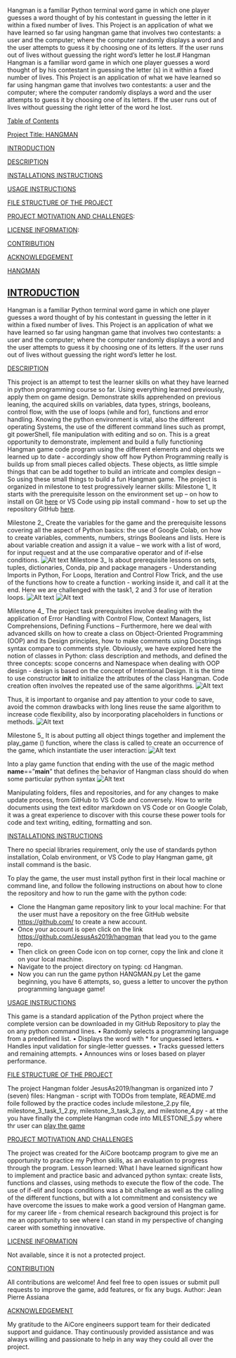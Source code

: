 Hangman is a familiar Python terminal word game in which one player guesses a word thought of by his contestant in guessing the letter in it within a fixed number of lives. This Project is an application of what we have learned so far using hangman game that involves two contestants: a user and the computer; where the computer randomly displays a word and the user attempts to guess it by choosing one of its letters. If the user runs out of lives without guessing the right word’s letter he lost.# Hangman
Hangman is a familiar word game in which one player guesses a word thought of by his contestant in guessing the letter (s) in it within a fixed number of lives. This Project is an application of what we have learned so far using hangman game that involves two contestants: a user and the computer; where the computer randomly displays a word and the user attempts to guess it by choosing one of its letters. If the user runs out of lives without guessing the right letter of the word he lost.

[Table of Contents](#)


[Project Title: HANGMAN](#HANGMAN) 	

[INTRODUCTION](#INTRODUCTION)

[DESCRIPTION](#DESCRIPTION)

[INSTALLATIONS INSTRUCTIONS](#INSTALLATIONS-INSTRUCTIONS)

[USAGE INSTRUCTIONS](#USAGE-INSTRUCTIONS)	

[FILE STRUCTURE OF THE PROJECT](#FILE-STRUCTURE-OF-THE-PROJECT)	

[PROJECT MOTIVATION AND CHALLENGES](#PROJECT-MOTIVATION-AND-CHALLENGES):	

[LICENSE INFORMATION](#LICENSE-INFORMATION):

[CONTRIBUTION](#CONTRIBUTION)

[ACKNOWLEDGEMENT](#ACKNOWLEDGEMENT)














[HANGMAN](#HANGMAN) 









                                


[INTRODUCTION](#INTRODUCTION)
 ---                              
Hangman is a familiar Python terminal word game in which one player guesses a word thought of by his contestant in guessing the letter in it within a fixed number of lives. This Project is an application of what we have learned so far using hangman game that involves two contestants: a user and the computer; where the computer randomly displays a word and the user attempts to guess it by choosing one of its letters. If the user runs out of lives without guessing the right word’s letter he lost.

[DESCRIPTION](#DESCRIPTION)

This project is an attempt to test the learner skills on what they have learned in python programming course so far. Using everything learned previously, apply them on game design. Demonstrate skills apprehended on previous leaning, the acquired skills on variables, data types, strings, booleans, control flow, with the use of loops (while and for), functions and error handling. Knowing the python environment is vital, also the different operating Systems, the use of the different command lines such as prompt, git powerShell, file manipulation with editing and so on. 
This is a great opportunity to demonstrate, implement and build a fully functioning Hangman game code program using the different elements and objects we learned up to date - accordingly show off how Python Programming really is builds up from small pieces called objects. These objects, as little simple things that can be add together to build an intricate and complex design – So using these small things to build a fun Hangman game.
The project is organized in milestone to test progressively learner skills:
Milestone 1_ It starts with the prerequisite lesson on the environment set up – on how to install on Git [here](https://git-scm.com/book/en/v2/Getting-Started-Installing-Git) or VS Code using pip install command - how to set up the repository GitHub [here](https://docs.github.com/en/get-started/quickstart/create-a-repo).
 
Milestone 2_ Create the variables for the game and the prerequisite lessons covering all the aspect of Python basics: the use of Google Colab, on how to create variables, comments, numbers, strings Booleans and lists. Here is about variable creation and assign it a value – we work with a list of word, for input request and at the use comparative operator and of if-else conditions.
 ![Alt text](image.png)
Milestone 3_ Is about prerequisite lessons on sets, tuples, dictionaries, Conda, pip and package managers - Understanding Imports in Python, For Loops, Iteration and Control Flow Trick, and the use of the functions how to create a function - working inside it, and call it at the end. Here we are challenged with the task1, 2 and 3 for use of iteration loops.
  ![Alt text](image-1.png)
  ![Alt text](image-2.png)
 
Milestone 4_ The project task prerequisites involve dealing with the application of Error Handling with Control Flow, Context Managers, list Comprehensions, Defining Functions – Furthermore, here we deal with advanced skills on how to create a class on Object-Oriented Programming (OOP) and its Design principles, how to make comments using Docstrings syntax compare to comments style.
Obviously, we have explored here the notion of classes in Python: class description and methods, and defined the three concepts: scope concerns and Namespace when dealing with OOP design - design is based on the concept of Intentional Design. It is the time to use constructor __init__ to initialize the attributes of the class Hangman. Code creation often involves the repeated use of the same algorithms.
![Alt text](image-3.png)
 
 Thus, it is important to organise and pay attention to your code to save, avoid the common drawbacks with long lines reuse the same algorithm to increase code flexibility, also by incorporating placeholders in functions or methods. 
 ![Alt text](image-4.png)
 
Milestone 5_ It is about putting all object things together and implement the play_game () function, where the class is called to create an occurrence of the game, which instantiate the user interaction:
![Alt text](image-5.png)
 
Into a play game function that ending with the use of the magic method __name__==”__main__” that defines the behavior of Hangman class should do when some particular python syntax 
![Alt text](image-6.png)
 
Manipulating folders, files and repositories, and for any changes to make update process, from GitHub to VS Code and conversely. How to write documents using the text editor markdown on VS Code or on Google Colab, it was a great experience to discover with this course these power tools for code and text writing, editing, formatting and son.

[INSTALLATIONS INSTRUCTIONS](#INSTALLATIONS-INSTRUCTIONS)

There no special libraries requirement, only the use of standards python installation, Colab environment, or VS Code to play Hangman game, git install command is the basic.

To play the game, the user must install python first in their local machine or command line, and follow the following instructions on about how to clone the repository and how to run the game with the python code:
-	Clone the Hangman game repository link to your local machine: For that the user must have a repository on the free GitHub website https://github.com/ to create a new account.
-	Once your account is open click on the link https://github.com/JesusAs2019/hangman that lead you to the game repo.
-	Then click on green Code icon on top corner, copy the link and clone it on your local machine.
-	Navigate to the project directory on typing: cd Hangman.
-	Now you can run the game python HANGMAN.py
Let the game beginning, you have 6 attempts, so, guess a letter to uncover the python programming language game!


[USAGE INSTRUCTIONS](#USAGE-INSTRUCTIONS)

This game is a standard application of the Python project where the complete version can be downloaded in my GitHub Repository to play the on any python command lines.
•	Randomly selects a programming language from a predefined list.
•	Displays the word with * for unguessed letters.
•	Handles input validation for single-letter guesses.
•	Tracks guessed letters and remaining attempts.
•	Announces wins or loses based on player performance.

[FILE STRUCTURE OF THE PROJECT](#FILE-STRUCTURE-OF-THE-PROJECT)

The project Hangman folder JesusAs2019/hangman is organized into 7 (seven) files: 
Hangman - script with TODOs from template, README.md foile followed by the practice codes include milestone_2.py file, milestone_3_task_1_2.py, milestone_3_task_3.py, and  milestone_4.py - at tthe you have finally the complete Hangman code into MILESTONE_5.py where thr user can [play the game](C:\Users\vicky\OneDrive\Documents\GitHub\hangman\milestone_5.py)

[PROJECT MOTIVATION AND CHALLENGES](#PROJECT-MOTIVATION-AND-CHALLENGES)

The project was created for the AiCore bootcamp program to give me an opportunity to practice my Python skills, as an evaluation to progress through the program.
Lesson learned: What I have learned significant how to implement and practice basic and advanced python syntax: create lists, functions and classes, using methods to execute the flow of the code. The use of if-elif and loops conditions was a bit challenge as well as the calling of the different functions, but with a lot commitment and consistency we have overcome the issues to make work a good version of Hangman game. 
for my career life - from chemical research background this project is for me an opportunity to see where I can stand in my perspective of changing career with something innovative. 

[LICENSE INFORMATION](#LICENSE-INFORMATION)

Not available, since it is not a protected project.

[CONTRIBUTION](#CONTRIBUTION)

All contributions are welcome!  And feel free to open issues or submit pull requests to improve the game, add features, or fix any bugs.
Author: Jean Pierre Assiana

[ACKNOWLEDGEMENT](#ACKNOWLEDGEMENT) 

My gratitude to the AiCore engineers support team for their dedicated support and guidance. Thay continuously provided assistance and was always willing and passionate to help in any way they could all over the project.


